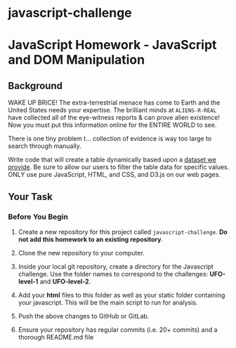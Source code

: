 # javascript-challenge
# JavaScript Homework - JavaScript and DOM Manipulation

## Background

WAKE UP BRICE! The extra-terrestrial menace has come to Earth and the United States needs your expertise. The brilliant minds at `ALIENS-R-REAL` have collected all of the eye-witness reports & can prove alien existence! Now you must put this information online for the ENTIRE WORLD to see.

There is one tiny problem t...  collection of evidence is way too large to search through manually. 

 Write code that will create a table dynamically based upon a [dataset we provide](StarterCode/static/js/data.js). Be sure to allow our users to filter the table data for specific values. ONLY use pure JavaScript, HTML, and CSS, and D3.js on our web pages. 

## Your Task

### Before You Begin
1. Create a new repository for this project called `javascript-challenge`. **Do not add this homework to an existing repository**.

2. Clone the new repository to your computer.

3. Inside your local git repository, create a directory for the Javascript challenge. Use the folder names to correspond to the challenges: **UFO-level-1** and **UFO-level-2**.

4. Add your **html** files to this folder as well as your static folder containing your javascript. This will be the main script to run for analysis.

5. Push the above changes to GitHub or GitLab.

6. Ensure your repository has regular commits (i.e. 20+ commits) and a thorough README.md file

